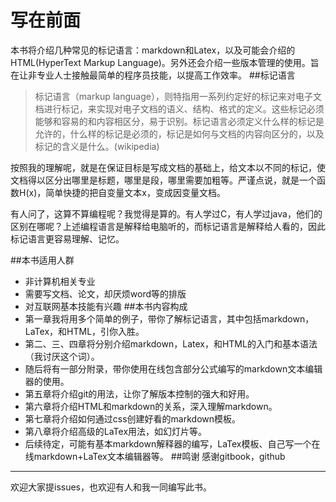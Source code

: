 # 写在前面

本书将介绍几种常见的标记语言：markdown和Latex，以及可能会介绍的HTML(HyperText Markup Language)。另外还会介绍一些版本管理的使用。旨在让非专业人士接触最简单的程序员技能，以提高工作效率。
##标记语言
> 标记语言（markup language），则特指用一系列约定好的标记来对电子文档进行标记，来实现对电子文档的语义、结构、格式的定义。这些标记必须能够和容易的和内容相区分，易于识别。标记语言必须定义什么样的标记是允许的，什么样的标记是必须的，标记是如何与文档的内容向区分的，以及标记的含义是什么。(wikipedia)

按照我的理解呢，就是在保证目标是写成文档的基础上，给文本以不同的标记，使文档得以区分出哪里是标题，哪里是段，哪里需要加粗等。严谨点说，就是一个函数H(x)，简单快捷的把自变量文本x，变成因变量文档。

有人问了，这算不算编程呢？我觉得是算的。有人学过C，有人学过java，他们的区别在哪呢？上述编程语言是解释给电脑听的，而标记语言是解释给人看的，因此标记语言更容易理解、记忆。

##本书适用人群
- 非计算机相关专业
- 需要写文档、论文，却厌烦word等的排版
- 对互联网基本技能有兴趣
##本书内容构成
- 第一章我将用多个简单的例子，带你了解标记语言，其中包括markdown，LaTex，和HTML，引你入胜。
- 第二、三、四章将分别介绍markdown，Latex，和HTML的入门和基本语法（我讨厌这个词）。
- 随后将有一部分附录，带你使用在线包含部分公式编写的markdown文本编辑器的使用。
- 第五章将介绍git的用法，让你了解版本控制的强大和好用。
- 第六章将介绍HTML和markdown的关系，深入理解markdown。
- 第七章将介绍如何通过css创建好看的markdown模板。
- 第八章将介绍高级的LaTex用法，如幻灯片等。
- 后续待定，可能有基本markdown解释器的编写，LaTex模板、自己写一个在线markdown+LaTex文本编辑器等。
##鸣谢
感谢gitbook，github
---------
欢迎大家提issues，也欢迎有人和我一同编写此书。
